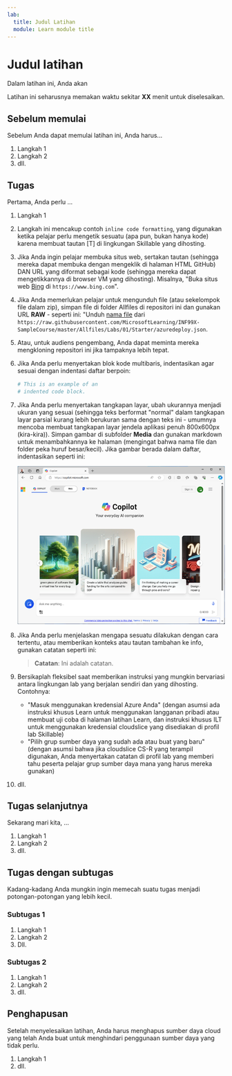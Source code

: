 ```yaml
---
lab:
  title: Judul Latihan
  module: Learn module title
---
```

<!--
Edit the metadata above to manage the list of exercises in the home page of the GitHub site that gets generated.
You can delete the module and edit index.md in the root of the repo to customize the display so that only the exercises are listed
To enable GitHub page publishing, edit the Page settings for the repo and publish from the main branch
-->

# Judul latihan <!-- match title in metadata above (and Learn Exercise unit and ILT slide)-->

Dalam latihan ini, Anda akan <!-- provide a description of what they'll do and why it;s important -->

Latihan ini seharusnya memakan waktu sekitar **XX** menit untuk diselesaikan. <!-- update with estimated duration -->

## Sebelum memulai

<!--
Add steps to get the learner to the starting point" for the exercise.
This might be cloning the repo and running a script or performing some manual steps.
Only include this section if its necessary to do some pre-exercise setup AND the same setup steps are required for self-paced (on Learn) and managed (in hosted ILT lab profiles) scenarios. Otherwise delete this section.
If self-paced /ILT-specific setup steps are required, include them in the Learn "Exercise" unit from where they open this exercise and in the Skillable lab profile instructions before this markdown file is imported.
 -->

Sebelum Anda dapat memulai latihan ini, Anda harus...

1. Langkah 1
1. Langkah 2
1. dll.

## Tugas <!-- Change to an appropriate task title with an imperative verb phrase (e.g. "Do something") -->

Pertama, Anda perlu ...

1. Langkah 1
1. Langkah ini mencakup contoh `inline code formatting`, yang digunakan ketika pelajar perlu mengetik sesuatu (apa pun, bukan hanya kode) karena membuat tautan [T] di lingkungan Skillable yang dihosting.
1. Jika Anda ingin pelajar membuka situs web, sertakan tautan (sehingga mereka dapat membuka dengan mengeklik di halaman HTML GitHub) DAN URL yang diformat sebagai kode (sehingga mereka dapat mengetikkannya di browser VM yang dihosting). Misalnya, "Buka situs web [Bing](https://www.bing.com) di `https://www.bing.com`".
1. Jika Anda memerlukan pelajar untuk mengunduh file (atau sekelompok file dalam zip), simpan file di folder Allfiles di repositori ini dan gunakan URL **RAW** - seperti ini: "Unduh [nama file](https://raw.githubusercontent.com/MicrosoftLearning/INF99X-SampleCourse/master/Allfiles/Labs/01/Starter/azuredeploy.json) dari `https://raw.githubusercontent.com/MicrosoftLearning/INF99X-SampleCourse/master/Allfiles/Labs/01/Starter/azuredeploy.json`.
1. Atau, untuk audiens pengembang, Anda dapat meminta mereka mengkloning repositori ini jika tampaknya lebih tepat.
1. Jika Anda perlu menyertakan blok kode multibaris, indentasikan agar sesuai dengan indentasi daftar berpoin:

    ```python
    # This is an example of an
    # indented code block.
    ```

1. Jika Anda perlu menyertakan tangkapan layar, ubah ukurannya menjadi ukuran yang sesuai (sehingga teks berformat "normal" dalam tangkapan layar parsial kurang lebih berukuran sama dengan teks ini - umumnya mencoba membuat tangkapan layar jendela aplikasi penuh 800x600px (kira-kira)). Simpan gambar di subfolder **Media** dan gunakan markdown untuk menambahkannya ke halaman (mengingat bahwa nama file dan folder peka huruf besar/kecil). Jika gambar berada dalam daftar, indentasikan seperti ini:

    ![Tangkapan layar dari suatu aplikasi.](./Media/edge-copilot.png) 

1. Jika Anda perlu menjelaskan mengapa sesuatu dilakukan dengan cara tertentu, atau memberikan konteks atau tautan tambahan ke info, gunakan catatan seperti ini:

    > **Catatan**: Ini adalah catatan.

1. Bersikaplah fleksibel saat memberikan instruksi yang mungkin bervariasi antara lingkungan lab yang berjalan sendiri dan yang dihosting. Contohnya:
    - "Masuk menggunakan kredensial Azure Anda" (dengan asumsi ada instruksi khusus Learn untuk menggunakan langganan pribadi atau membuat uji coba di halaman latihan Learn, dan instruksi khusus ILT untuk menggunakan kredensial cloudslice yang disediakan di profil lab Skillable)
    - "Pilih grup sumber daya yang sudah ada atau buat yang baru" (dengan asumsi bahwa jika cloudslice CS-R yang terampil digunakan, Anda menyertakan catatan di profil lab yang memberi tahu peserta pelajar grup sumber daya mana yang harus mereka gunakan)
    <!-- The key point is that this markdown file should be environment-agnostic - you need to provide explicit details of things that can vary OUTSIDE of this file (in the Learn exercise page or the Skillable lab profile instructions) -->
1. dll.

## Tugas selanjutnya

Sekarang mari kita, ...

1. Langkah 1
1. Langkah 2
1. dll.

## Tugas dengan subtugas

Kadang-kadang Anda mungkin ingin memecah suatu tugas menjadi potongan-potongan yang lebih kecil.

### Subtugas 1

1. Langkah 1
1. Langkah 2
1. Dll.

### Subtugas 2

1. Langkah 1
1. Langkah 2
1. dll.

## Penghapusan

<!-- Good practice - especially as self-paced learners will be using their own subscriptions -->
<!-- Delete this section if it is not needed -->

Setelah menyelesaikan latihan, Anda harus menghapus sumber daya cloud yang telah Anda buat untuk menghindari penggunaan sumber daya yang tidak perlu.

1. Langkah 1
2. dll.
